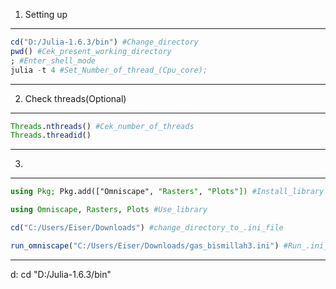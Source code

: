1. Setting up
-------------------------
```julia
cd("D:/Julia-1.6.3/bin") #Change_directory
pwd() #Cek_present_working_directory
; #Enter_shell_mode
julia -t 4 #Set_Number_of_thread_(Cpu_core);
```
-------------------------

2. Check threads(Optional)
---------------------
```julia
Threads.nthreads() #Cek_number_of_threads
Threads.threadid()
```
--------------------

3.
-----------------------------------------
```julia
using Pkg; Pkg.add(["Omniscape", "Rasters", "Plots"]) #Install_library

using Omniscape, Rasters, Plots #Use_library

cd("C:/Users/Eiser/Downloads") #change_directory_to_.ini_file

run_omniscape("C:/Users/Eiser/Downloads/gas_bismillah3.ini") #Run_.ini_file
```
--------------------------------------------

d:
cd "D:/Julia-1.6.3/bin"



